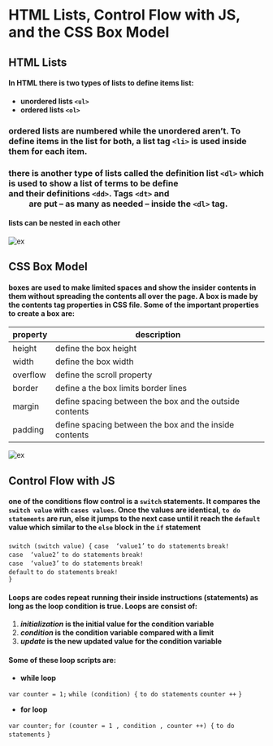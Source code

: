 # HTML Lists, Control Flow with JS, and the CSS Box Model
## HTML Lists
#### In HTML there is two types of lists to define items list:
  - **unordered lists `<ul>`**
  - **ordered lists `<ol>`**
### ordered lists are numbered while the unordered aren’t. To define items in the list for both, a list tag `<li>` is used inside them for each item.
### there is another type of lists called the definition list `<dl>` which is used to show a list of terms to be define <dt> and their definitions `<dd>`. Tags `<dt>` and <dd> are put – as many as needed –  inside the `<dl>` tag.
#### lists can be nested in each other

![ex](https://i.ibb.co/zPfFWsz/3.jpg)

## CSS Box Model
#### boxes are used to make limited spaces and show the insider contents in them without spreading the contents all over the page. A box is made by the contents tag properties in CSS file. Some of the important properties to create a box are:

| property | description |
| -------- | ----------- |
| height | define the box height |
| width | define the box width |
| overflow | define the scroll property |
| border | define a the box limits border lines | 
| margin | define spacing between the box and the outside contents |
| padding | define spacing between the box and the inside contents | 

![ex](https://i.ibb.co/dKXD5gv/9.jpg)

## Control Flow with JS
#### one of the conditions flow control is a `switch` statements. It compares the `switch value` with `cases values`. Once the values are identical, `to do statements` are run, else it jumps to the next case until it reach the `default` value which similar to the `else` block in the `if` statement

`switch (switch value) {`
        `case  ‘value1’`
              `to do statements`
              `break!`      
        `case  ‘value2’`
              `to do statements`
              `break!`                  
        `case  ‘value3’`
              `to do statements`
              `break!`                  
         `default`
              `to do statements`
              `break!`       
`}`                       

#### Loops are codes repeat running their inside instructions (statements) as long as the loop condition is true. Loops are consist of:

  1. **_initialization_ is the initial value for the condition variable**
  2. **_condition_ is the condition variable compared with a limit**
  3. **_update_ is the new updated value for the condition variable**

#### Some of these loop scripts are:
  - **while loop**

`var counter = 1;`
`while (condition) {`
      `to do statements` 
      `counter ++`
`}`

  - **for loop**

`var counter;`
`for (counter = 1 , condition , counter ++) {`
      `to do statements` 
`}`
